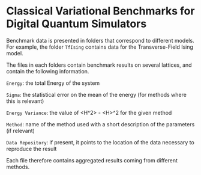 # Classical Variational Benchmarks for Digital Quantum Simulators  

Benchmark data is presented in folders that correspond to different models.
For example, the folder `TfIsing` contains data for the Transverse-Field Ising model.

The files in each folders contain benchmark results on several lattices, and contain the following information.

`Energy`: the total Energy of the system

`Sigma`: the statistical error on the mean of the energy (for methods where this is relevant)

`Energy Variance`: the value of <H^2> - \<H\>^2 for the given method

`Method`: name of the method used with a short description of the parameters (if relevant)

`Data Repository`: if present, it points to the location of the data necessary to reproduce the result  

  
 Each file therefore contains aggregated results coming from different methods. 
